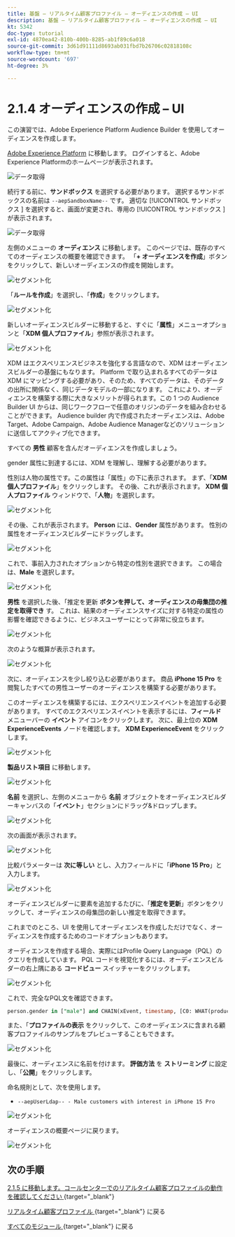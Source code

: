 ```yaml
---
title: 基盤 – リアルタイム顧客プロファイル – オーディエンスの作成 – UI
description: 基盤 – リアルタイム顧客プロファイル – オーディエンスの作成 – UI
kt: 5342
doc-type: tutorial
exl-id: 4870ea42-810b-400b-8285-ab1f89c6a018
source-git-commit: 3d61d91111d8693ab031fbd7b26706c02818108c
workflow-type: tm+mt
source-wordcount: '697'
ht-degree: 3%

---
```


# 2.1.4 オーディエンスの作成 – UI

この演習では、Adobe Experience Platform Audience Builder を使用してオーディエンスを作成します。

[Adobe Experience Platform](https://experience.adobe.com/platform) に移動します。 ログインすると、Adobe Experience Platformのホームページが表示されます。

![データ取得](./../../../../modules/delivery-activation/datacollection/dc1.2/images/home.png)

続行する前に、**サンドボックス** を選択する必要があります。 選択するサンドボックスの名前は ``--aepSandboxName--`` です。 適切な [!UICONTROL  サンドボックス ] を選択すると、画面が変更され、専用の [!UICONTROL  サンドボックス ] が表示されます。

![データ取得](./../../../../modules/delivery-activation/datacollection/dc1.2/images/sb1.png)

左側のメニューの **オーディエンス** に移動します。 このページでは、既存のすべてのオーディエンスの概要を確認できます。 「**+ オーディエンスを作成**」ボタンをクリックして、新しいオーディエンスの作成を開始します。

![セグメント化](./images/menuseg.png)

「**ルールを作成**」を選択し、「**作成**」をクリックします。

![セグメント化](./images/menusegbr.png)

新しいオーディエンスビルダーに移動すると、すぐに「**属性**」メニューオプションと「**XDM 個人プロファイル**」参照が表示されます。

![セグメント化](./images/segmentationui.png)

XDM はエクスペリエンスビジネスを強化する言語なので、XDM はオーディエンスビルダーの基盤にもなります。 Platform で取り込まれるすべてのデータは XDM にマッピングする必要があり、そのため、すべてのデータは、そのデータの出所に関係なく、同じデータモデルの一部になります。 これにより、オーディエンスを構築する際に大きなメリットが得られます。この 1 つの Audience Builder UI からは、同じワークフローで任意のオリジンのデータを組み合わせることができます。 Audience builder 内で作成されたオーディエンスは、Adobe Target、Adobe Campaign、Adobe Audience Managerなどのソリューションに送信してアクティブ化できます。

すべての **男性** 顧客を含んだオーディエンスを作成しましょう。

gender 属性に到達するには、XDM を理解し、理解する必要があります。

性別は人物の属性です。この属性は「属性」の下に表示されます。 まず、「**XDM 個人プロファイル**」をクリックします。 その後、これが表示されます。 **XDM 個人プロファイル** ウィンドウで、「**人物**」を選択します。

![セグメント化](./images/person.png)

その後、これが表示されます。 **Person** には、**Gender** 属性があります。 性別の属性をオーディエンスビルダーにドラッグします。

![セグメント化](./images/gender.png)

これで、事前入力されたオプションから特定の性別を選択できます。 この場合は、**Male** を選択します。

![セグメント化](./images/genderselection.png)

**男性** を選択した後、「推定を更新 **ボタンを押して、オーディエンスの母集団の推定を取得でき** す。 これは、結果のオーディエンスサイズに対する特定の属性の影響を確認できるように、ビジネスユーザーにとって非常に役立ちます。

![セグメント化](./images/segmentpreview.png)

次のような概算が表示されます。

![セグメント化](./images/segmentpreviewest.png)

次に、オーディエンスを少し絞り込む必要があります。 商品 **iPhone 15 Pro** を閲覧したすべての男性ユーザーのオーディエンスを構築する必要があります。

このオーディエンスを構築するには、エクスペリエンスイベントを追加する必要があります。 すべてのエクスペリエンスイベントを表示するには、**フィールド** メニューバーの **イベント** アイコンをクリックします。 次に、最上位の **XDM ExperienceEvents** ノードを確認します。 **XDM ExperienceEvent** をクリックします。

![セグメント化](./images/findee.png)

**製品リスト項目** に移動します。

![セグメント化](./images/plitems.png)

**名前** を選択し、左側のメニューから **名前** オブジェクトをオーディエンスビルダーキャンバスの「**イベント**」セクションにドラッグ&amp;ドロップします。

![セグメント化](./images/eeweb.png)

次の画面が表示されます。

![セグメント化](./images/eewebpdtlname.png)

比較パラメーターは **次に等しい** とし、入力フィールドに「**iPhone 15 Pro**」と入力します。

![セグメント化](./images/pv.png)

オーディエンスビルダーに要素を追加するたびに、「**推定を更新**」ボタンをクリックして、オーディエンスの母集団の新しい推定を取得できます。

これまでのところ、UI を使用してオーディエンスを作成しただけでなく、オーディエンスを作成するためのコードオプションもあります。

オーディエンスを作成する場合、実際にはProfile Query Language（PQL）のクエリを作成しています。 PQL コードを視覚化するには、オーディエンスビルダーの右上隅にある **コードビュー** スイッチャーをクリックします。

![セグメント化](./images/codeview.png)

これで、完全なPQL文を確認できます。

```sql
person.gender in ["male"] and CHAIN(xEvent, timestamp, [C0: WHAT(productListItems.exists(name.equals("iPhone 15 Pro", false)))])
```

また、「**プロファイルの表示** をクリックして、このオーディエンスに含まれる顧客プロファイルのサンプルをプレビューすることもできます。

![セグメント化](./images/previewprofilesdtl.png)

最後に、オーディエンスに名前を付けます。
**評価方法** を **ストリーミング** に設定し、「**公開**」をクリックします。

命名規則として、次を使用します。

- `--aepUserLdap-- - Male customers with interest in iPhone 15 Pro`

![セグメント化](./images/segmentname.png)

オーディエンスの概要ページに戻ります。

![セグメント化](./images/savedsegment.png)

## 次の手順

[2.1.5 に移動します。コールセンターでのリアルタイム顧客プロファイルの動作を確認してください ](./ex5.md){target="_blank"}

[ リアルタイム顧客プロファイル ](./real-time-customer-profile.md){target="_blank"} に戻る

[ すべてのモジュール ](./../../../../overview.md){target="_blank"} に戻る
